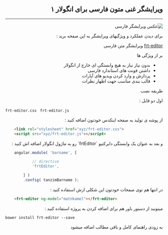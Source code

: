 <div dir="rtl" align="right">

ویرایشگر غنی متون فارسی برای انگولار ۱
--------------------------------------

----------


![عکس ویرایشگر فارسی](http://www.image-share.com/upload/3398/131.jpg)

برای دیدن عملکرد و ویژگیهای ویرایشگر به این صفحه برید :


[frt-editor](https://hemedani.github.io/frt-editor/) ویرایشگر متن فارسی

بر از ویژگی ها

* بدون نیاز نیاز به هیچ وابستگی ای خارج از انگولار
* داشتن فونت های استاندارد فارسی
* پردازش و وارد کردن ویدیو های آپارات
* قالب بندی مناسب جهت اظهار نظرات


طریقه نصب

اول دو فایل : 
</div>

`frt-editor.css `
`frt-editor.js`

<div dir="rtl" align="right">
از پوشه ی تولید به صفحه اینکدس خودتون اضافه کنید :
</div>

```html
    <link rel="stylesheet" href="xyz/frt-editor.css">
    <script src="xyz/frt-editor.js"></script>
```

<div dir="rtl" align="right">
 و بعد به عنوان یک وابستگی دایرکتیو ‍`frtEditor` رو به ماژول انگولار اضافه اش کنید :
</div>

```javascript
    angular.module( 'barname', [

            // directive
            'frtEditor',

        ] )
        .config( tanzimBarname );
```

<div dir="rtl" align="right">
در انتها هم توی صفحات خودتون این شکلی ازش استفاده کنید :
</div>

```html
    <frt-editor ng-model="matnkamel"></frt-editor>
```

<div dir="rtl" align="right">
میتونید از دستور باور هم برای اضافه کردن به پروژه استفاده کنید :
</div>

`bower install frt-editor --save`

<div dir="rtl" align="right">
به زودی راهنمای کامل و باقی مطالب اضافه میشود
</div>

